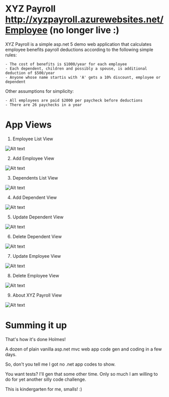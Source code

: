 # XYZ Payroll http://xyzpayroll.azurewebsites.net/Employee (no longer live :)

XYZ Payroll is a simple asp.net 5 demo web application that calculates employee benefits payroll deductions according to the following simple rules:

    - The cost of benefits is $1000/year for each employee
    - Each dependent, children and possibly a spouse, is additional deduction of $500/year
    - Anyone whose name startis with 'A' gets a 10% discount, employee or dependent

Other assumptions for simplicity:

    - All employees are paid $2000 per paycheck before deductions
    - There are 26 paychecks in a year

# App Views

1. Employee List View

![Alt text](https://github.com/RandomFractals/payroll/blob/master/screens/XYZPayrollV2.png?raw=true 
 "Employee List View Screenshot")
 
 2. Add Employee View

![Alt text](https://github.com/RandomFractals/payroll/blob/master/screens/AddEmployeeView.png?raw=true 
 "Add Employee View Screenshot")
 
 3. Dependents List View

![Alt text](https://github.com/RandomFractals/payroll/blob/master/screens/UpdateDependentsListView.png?raw=true 
 "Update Dependents List View Screenshot")
 
 4. Add Dependent View

![Alt text](https://github.com/RandomFractals/payroll/blob/master/screens/AddDependentView.png?raw=true 
 "Add Dependent View Screenshot")
 
 5. Update Dependent View

![Alt text](https://github.com/RandomFractals/payroll/blob/master/screens/UpdateDependentView.png?raw=true 
 "Update Dependent View Screenshot")
 
 6. Delete Dependent View

![Alt text](https://github.com/RandomFractals/payroll/blob/master/screens/DeleteDependentView.png?raw=true 
 "Delete Dependent View Screenshot")
 
 7. Update Employee View

![Alt text](https://github.com/RandomFractals/payroll/blob/master/screens/UpdateEmployeeView.png?raw=true 
 "Update Employee View Screenshot")
 
 8. Delete Employee View

![Alt text](https://github.com/RandomFractals/payroll/blob/master/screens/DeleteEmployeeView.png?raw=true 
 "Delete Employee View Screenshot")
 
 9. About XYZ Payroll View

![Alt text](https://github.com/RandomFractals/payroll/blob/master/screens/AboutXYZPayroll.png?raw=true 
 "About XYZ Payroll View Screenshot")
 
 # Summing it up
 
 That's how it's done Holmes! 
 
 A dozen of plain vanilla asp.net mvc web app code gen and coding in a few days.

 So, don't you tell me I got no .net app codes to show. 
 
 You want tests? I'll gen that some other time. Only so much I am willing to do for yet another silly code challenge. 
 
 This is kindergarten for me, smalls! :)
 